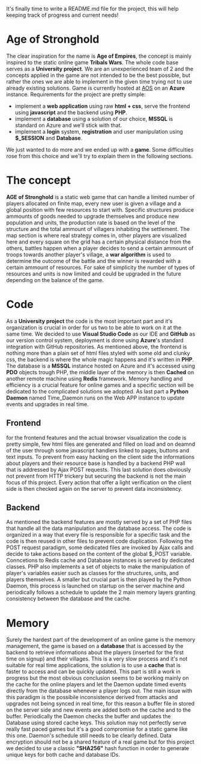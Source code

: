 It's finally time to write a README.md file for the project, this will help keeping track of progress and current needs!

# Age of Stronghold
The clear inspiration for the name is **Age of Empires**, the concept is mainly inspired to the static online game **Tribals Wars**. The whole code base serves as a **University project**.
We are an unexperienced team of 2 and the concepts applied in the game are not intended to be the best possible, but rather the ones we are able to implement in the given time trying not to use already existing solutions.
Game is currently hosted at [AOS](https://aos-web-testing.azurewebsites.net/) on an **Azure** instance.
Requirements for the project are pretty simple:
- implement a **web application** using raw **html + css**, serve the frontend using **javascript** and the backend using **PHP**.
- implement a **database** using a solution of our choice, **MSSQL** is standard on Azure and we'll stick with that.
- implement a **login** system, **registration** and user manipulation using **$_SESSION** and **Database**.

We just wanted to do more and we ended up with a **game**. Some difficulties rose from this choice and we'll try to explain them in the following sections.

# The concept
**AGE of Stronghold** is a static web game that can handle a limited number of players allocated on finite map, every new user is given a village and a global position with few resources to start with. Specific structures produce ammounts of goods needed to upgrade themselves and produce new population and units, the production rate is based on the level of the structure and the total ammount of villagers inhabiting the settlement.
The map section is where real strategy comes in, other players are visualized here and every square on the grid has a certain physical distance from the others, battles happen when a player decides to send a certain ammount of troops towards another player's village, a **war algorithm** is used to determine the outcome of the battle and the winner is rewarded with a certain ammount of resources.
For sake of simplicity the number of types of resources and units is now limited and could be upgraded in the future depending on the balance of the game.

# Code
 As a **University project** the code is the most important part and it's organization is crucial in order for us two to be able to work on it at the same time. We decided to use **Visual Studio Code** as our IDE and **GitHub** as our version control system, deployment is done using **Azure**'s standard integration with GitHub repositories. As mentioned above, the frontend is nothing more than a plain set of html files styled with some old and clunky css, the backend is where the whole magic happens and it's written in **PHP**. The database is a **MSSQL** instance hosted on Azure and it's accessed using **PDO** objects trough PHP, the middle layer of the memory is then **Cached** on another remote machine using **Redis** framework. Memory handling and efficiency is a crucial feature for online games and a specific section will be dedicated to the complicated solutions we adopted. As last part a **Python Daemon** named Time_Daemon runs on the Web APP instance to update events and upgrades in real time.

## Frontend
 for the frontend features and the actual browser visualization the code is pretty simple, few html files are generated and filled on load and on deamnd of the user through some javascript handlers linked to pages, buttons and text inputs. To prevent from easy hacking on the client side the informations about players and their resource base is handled by a backend PHP wall that is addressed by Ajax POST requests. This last solution does obviously not prevent from HTTP trickery but securing the backend is not the main focus of this project. Every action that offer a light verification on the client side is then checked again on the server to prevent data inconsistency.

## Backend
 As mentioned the backend features are mostly served by a set of PHP files that handle all the data manipulation and the database access. The code is organized in a way that every file is responsible for a specific task and the code is then reused in other files to prevent code duplication. Following the POST request paradigm, some dedicated files are invoked by Ajax calls and decide to take actions based on the content of the global $_POST variable. Conncetions to Redis cache and Database instances is served by dedicated classes. PHP also implements a set of objects to make the manipulation of player's variables easier such as classes for the structures, units, and players themselves.
 A smaller but crucial part is then played by the Python Daemon, this process is launched on startup on the server machine and periodically follows a schedule to update the 2 main memory layers granting consistency between the database and the cache.


# Memory
 Surely the hardest part of the development of an online game is the memory management, the game is based on a **database** that is accessed by the backend to retrieve informations about the players (inserted for the first time on signup) and their villages. This is a very slow process and it's not suitable for real time applications, the solution is to use a **cache** that is faster to access and can be quickly updated. This part is still a work in progress but the most obvious conclusion seems to be working mainly on the cache for the online players and let the Daemon update timed events directly from the database whenever a player logs out. The main issue with this paradigm is the possibile inconsistence derived from attacks and upgrades not being synced in real time, for this reason a buffer file in stored on the server side and new events are added both on the cache and to the buffer. Periodically the Daemon checks the buffer and updates the Database using stored cache keys. This solution may not perfectly serve really fast paced games but it's a good compromise for a static game like this one. Daemon's schedule still needs to be clearly defined.
 Data encryption should not be a shared feature of a real game but for this project we decided to use a classic **"SHA256"** hash function in order to generate unique keys for both cache and database IDs.